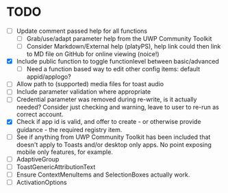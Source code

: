 # TODO

- [ ] Update comment passed help for all functions
  - [ ] Grab/use/adapt parameter help from the UWP Community Toolkit
  - [ ] Consider Markdown/External help (platyPS), help link could then link to MD file on GitHub for online viewing (noice!)
- [X] Include public function to toggle functionlevel between basic/advanced
  - [ ] Need a function based way to edit other config items: default appid/applogo?
- [ ] Allow path to (supported) media files for toast audio
- [ ] Include parameter validation where appropriate
- [ ] Credential parameter was removed during re-write, is it actually needed? Consider just checking and warning, leave to user to re-run as correct account.
- [X] Check if app id is valid, and offer to create - or otherwise provide guidance - the required registry item.
- [ ] See if anything from UWP Community Toolkit has been included that doesn't apply to Toasts and/or desktop only apps. No point exposing mobile only features, for example.
- [ ] AdaptiveGroup
- [ ] ToastGenericAttributionText
- [ ] Ensure ContextMenuItems and SelectionBoxes actually work.
- [ ] ActivationOptions
